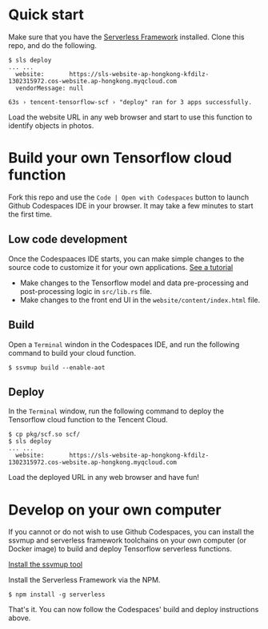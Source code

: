 # Quick start

Make sure that you have the [Serverless Framework](https://www.serverless.com/framework/docs/providers/tencent/guide/installation/) installed. Clone this repo, and do the following.

```
$ sls deploy
... ...
  website:       https://sls-website-ap-hongkong-kfdilz-1302315972.cos-website.ap-hongkong.myqcloud.com
  vendorMessage: null

63s › tencent-tensorflow-scf › "deploy" ran for 3 apps successfully.
```

Load the website URL in any web browser and start to use this function to identify objects in photos.

# Build your own Tensorflow cloud function

Fork this repo and use the `Code | Open with Codespaces` button to launch Github Codespaces IDE in your browser. It may take a few minutes to start the first time. 

## Low code development

Once the Codespaaces IDE starts, you can make simple changes to the source code to customize it for your own applications. [See a tutorial](https://www.secondstate.io/articles/faas-image-classification/)

* Make changes to the Tensorflow model and data pre-processing and post-processing logic in `src/lib.rs` file. 
* Make changes to the front end UI in the `website/content/index.html` file.

## Build

Open a `Terminal` windon in the Codespaces IDE, and run the following command to build your cloud function.

```
$ ssvmup build --enable-aot
```

## Deploy

In the `Terminal` window, run the following command to deploy the Tensorflow cloud function to the Tencent Cloud.

```
$ cp pkg/scf.so scf/
$ sls deploy
... ...
  website:       https://sls-website-ap-hongkong-kfdilz-1302315972.cos-website.ap-hongkong.myqcloud.com
```

Load the deployed URL in any web browser and have fun!

# Develop on your own computer

If you cannot or do not wish to use Github Codespaces, you can install the ssvmup and serverless framework toolchains on your own computer (or Docker image) to build and deploy Tensorflow serverless functions.

[Install the ssvmup tool](https://www.secondstate.io/articles/ssvmup/)

Install the Serverless Framework via the NPM.

```
$ npm install -g serverless
```

That's it. You can now follow the Codespaces' build and deploy instructions above.

